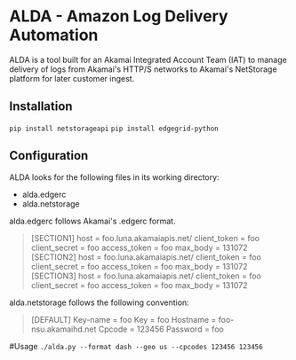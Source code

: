 # ALDA - Amazon Log Delivery Automation
ALDA is a tool built for an Akamai Integrated Account Team (IAT) to manage delivery of logs from Akamai's HTTP/S networks to Akamai's NetStorage platform for later customer ingest.

## Installation
`pip install netstorageapi`
`pip install edgegrid-python`

## Configuration
ALDA looks for the following files in its working directory:
* alda.edgerc
* alda.netstorage

alda.edgerc follows Akamai's .edgerc format.

>[SECTION1]
host = foo.luna.akamaiapis.net/
client_token = foo
client_secret = foo
access_token = foo
max_body = 131072
[SECTION2]
host = foo.luna.akamaiapis.net/
client_token = foo
client_secret = foo
access_token = foo
max_body = 131072
[SECTION3]
host = foo.luna.akamaiapis.net/
client_token = foo
client_secret = foo
access_token = foo
max_body = 131072

alda.netstorage follows the following convention:
>[DEFAULT]
Key-name = foo
Key = foo
Hostname = foo-nsu.akamaihd.net
Cpcode = 123456
Password = foo

#Usage
`./alda.py --format dash --geo us --cpcodes 123456 123456`
